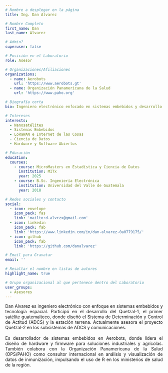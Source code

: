 ```yaml
---
# Nombre a desplegar en la página
title: Ing. Dan Alvarez

# Nombre Completo
first_name: Dan
last_name: Alvarez

# Admin?
superuser: false

# Posición en el Laboratorio
role: Asesor

# Organizaciones/Afiliaciones
organizations:
  - name: Aerobots
    url: 'https://www.aerobots.gt'
  - name: Organización Panamericana de la Salud
    url: 'https://www.paho.org'

# Biografía corta
bio: Ingeniero electrónico enfocado en sistemas embebidos y desarrollo de tecnología espacial. Diseñó el sistema ADCS y la estación terrena de Quetzal-1, el primer satélite guatemalteco, y actualmente asesora el desarrollo del Quetzal-2. Apasionado por el espacio y el hardware abierto.

# Intereses 
interests:
  - Nanosatélites
  - Sistemas Embebidos
  - LoRaWAN e Internet de las Cosas
  - Ciencia de Datos
  - Hardware y Software Abiertos

# Educación
education:
  courses:
    - course: MicroMasters en Estadística y Ciencia de Datos
      institution: MITx
      year: 2025
    - course: B.Sc. Ingeniería Electrónica
      institution: Universidad del Valle de Guatemala
      year: 2018  

# Redes sociales y contacto
social:
  - icon: envelope
    icon_pack: fas
    link: 'mailto:d.alvrzx@gmail.com'
  - icon: linkedin
    icon_pack: fab
    link: 'https://www.linkedin.com/in/dan-alvarez-0a0779175/'
  - icon: github
    icon_pack: fab
    link: 'https://github.com/danalvarez'

# Email para Gravatar
email: ''

# Resaltar el nombre en listas de autores
highlight_name: true

# Grupo organizacional al que pertenece dentro del Laboratorio
user_groups:
  - Asesores
---
```


<div style="text-align: justify;">
Dan Alvarez es ingeniero electrónico con enfoque en sistemas embebidos y tecnología espacial. Participó en el desarrollo del Quetzal-1, el primer satélite guatemalteco, donde diseñó el Sistema de Determinación y Control de Actitud (ADCS) y la estación terrena. Actualmente asesora el proyecto Quetzal-2 en los subsistemas de ADCS y comunicaciones.
<br><br>
Es desarrollador de sistemas embebidos en Aerobots, donde lidera el diseño de hardware y firmware para soluciones industriales y agrícolas. También colabora con la Organización Panamericana de la Salud (OPS/PAHO) como consultor internacional en análisis y visualización de datos de inmunización, impulsando el uso de R en los ministerios de salud de la región.
</div>